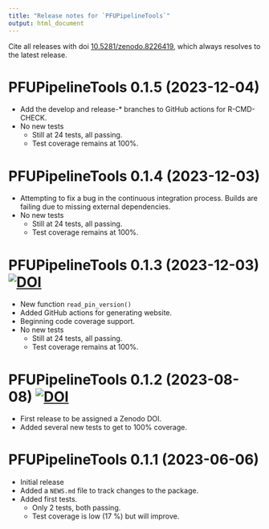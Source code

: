 ```yaml
---
title: "Release notes for `PFUPipelineTools`"
output: html_document
---
```



Cite all releases with doi [10.5281/zenodo.8226419](https://doi.org/10.5281/zenodo.8226419), 
which always resolves to the latest release.


# PFUPipelineTools 0.1.5 (2023-12-04)

* Add the develop and release-* branches to GitHub actions
  for R-CMD-CHECK.
* No new tests
    - Still at 24 tests, all passing.
    - Test coverage remains at 100%.


# PFUPipelineTools 0.1.4 (2023-12-03)

* Attempting to fix a bug in the continuous integration process.
  Builds are failing due to missing external dependencies.
* No new tests
    - Still at 24 tests, all passing.
    - Test coverage remains at 100%.


# PFUPipelineTools 0.1.3 (2023-12-03) [![DOI](https://zenodo.org/badge/DOI/10.5281/zenodo.10253202.svg)](https://doi.org/10.5281/zenodo.10253202)

* New function `read_pin_version()`
* Added GitHub actions for generating website.
* Beginning code coverage support.
* No new tests
    - Still at 24 tests, all passing.
    - Test coverage remains at 100%.


# PFUPipelineTools 0.1.2 (2023-08-08) [![DOI](https://zenodo.org/badge/DOI/10.5281/zenodo.8226420.svg)](https://doi.org/10.5281/zenodo.8226420)

* First release to be assigned a Zenodo DOI.
* Added several new tests
  to get to 100% coverage.


# PFUPipelineTools 0.1.1 (2023-06-06)

* Initial release
* Added a `NEWS.md` file to track changes to the package.
* Added first tests.
    * Only 2 tests, both passing.
    * Test coverage is low (17 %) but will improve.
